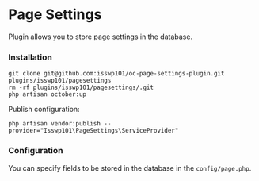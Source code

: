 # Page Settings

Plugin allows you to store page settings in the database.

### Installation

```
git clone git@github.com:isswp101/oc-page-settings-plugin.git plugins/isswp101/pagesettings
rm -rf plugins/isswp101/pagesettings/.git
php artisan october:up
```

Publish configuration:

```
php artisan vendor:publish --provider="Isswp101\PageSettings\ServiceProvider"
```

### Configuration

You can specify fields to be stored in the database in the `config/page.php`.